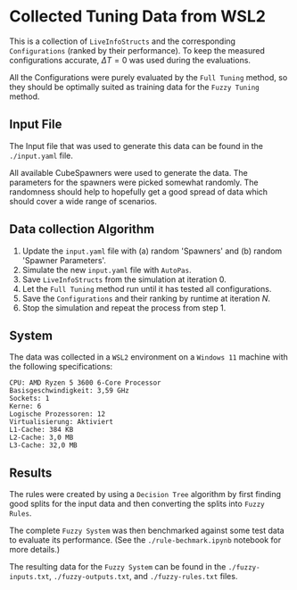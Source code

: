 # Collected Tuning Data from WSL2

This is a collection of `LiveInfoStructs` and the corresponding `Configurations` (ranked by their performance). To keep the measured configurations accurate, $\Delta T = 0$ was used during the evaluations.

All the Configurations were purely evaluated by the `Full Tuning` method, so they should be optimally suited as training data for the `Fuzzy Tuning` method.

## Input File

The Input file that was used to generate this data can be found in the `./input.yaml` file.

All available CubeSpawners were used to generate the data. The parameters for the spawners were picked somewhat randomly.
The randomness should help to hopefully get a good spread of data which should cover a wide range of scenarios.

## Data collection Algorithm

1. Update the `input.yaml` file with (a) random 'Spawners' and (b) random 'Spawner Parameters'.
2. Simulate the new `input.yaml` file with `AutoPas`.
3. Save `LiveInfoStructs` from the simulation at iteration $0$.
4. Let the `Full Tuning` method run until it has tested all configurations.
5. Save the `Configurations` and their ranking by runtime at iteration $N$.
6. Stop the simulation and repeat the process from step 1.

## System

The data was collected in a `WSL2` environment on a `Windows 11` machine with the following specifications:

```text
CPU: AMD Ryzen 5 3600 6-Core Processor
Basisgeschwindigkeit: 3,59 GHz
Sockets: 1
Kerne: 6
Logische Prozessoren: 12
Virtualisierung: Aktiviert
L1-Cache: 384 KB
L2-Cache: 3,0 MB
L3-Cache: 32,0 MB
```

## Results

The rules were created by using a `Decision Tree` algorithm by first finding good splits for the input data and then converting the splits into `Fuzzy Rules`.

The complete `Fuzzy System` was then benchmarked against some test data to evaluate its performance. (See the `./rule-bechmark.ipynb` notebook for more details.)

The resulting data for the `Fuzzy System` can be found in the `./fuzzy-inputs.txt`, `./fuzzy-outputs.txt`, and `./fuzzy-rules.txt` files.
